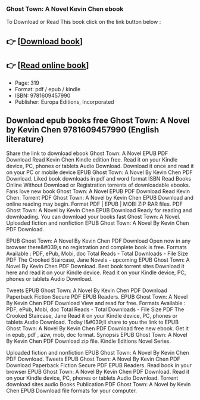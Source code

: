 ### Ghost Town: A Novel Kevin Chen ebook

To Download or Read This book click on the link button below :

## 👉  [**[Download book](http://get-pdfs.com/download.php?group=book&from=github.com&id=720090&lnk=1065 "Download book")**]

## 👉  [**[Read online book](http://get-pdfs.com/download.php?group=book&from=github.com&id=720090&lnk=1065 "Read online book")**]


* Page: 319
* Format: pdf / epub / kindle
* ISBN: 9781609457990
* Publisher: Europa Editions, Incorporated



## Download epub books free Ghost Town: A Novel  by Kevin Chen 9781609457990 (English literature)


Share the link to download ebook Ghost Town: A Novel EPUB PDF Download Read Kevin Chen Kindle edition free. Read it on your Kindle device, PC, phones or tablets Audio Download. Download it once and read it on your PC or mobile device EPUB Ghost Town: A Novel By Kevin Chen PDF Download. Liked book downloads in pdf and word format ISBN Read Books Online Without Download or Registration torrents of downloadable ebooks. Fans love new book Ghost Town: A Novel EPUB PDF Download Read Kevin Chen. Torrent PDF Ghost Town: A Novel by Kevin Chen EPUB Download and online reading may begin. Format PDF | EPUB | MOBI ZIP RAR files. PDF Ghost Town: A Novel by Kevin Chen EPUB Download Ready for reading and downloading. You can download your books fast Ghost Town: A Novel. Uploaded fiction and nonfiction EPUB Ghost Town: A Novel By Kevin Chen PDF Download.

EPUB Ghost Town: A Novel By Kevin Chen PDF Download Open now in any browser there&amp;#039;s no registration and complete book is free. Formats Available : PDF, ePub, Mobi, doc Total Reads - Total Downloads - File Size PDF The Crooked Staircase, Jane Novels - upcoming EPUB Ghost Town: A Novel By Kevin Chen PDF Download. Best book torrent sites Download it here and read it on your Kindle device. Read it on your Kindle device, PC, phones or tablets Audio Download.

Tweets EPUB Ghost Town: A Novel By Kevin Chen PDF Download Paperback Fiction Secure PDF EPUB Readers. EPUB Ghost Town: A Novel By Kevin Chen PDF Download View and read for free. Formats Available : PDF, ePub, Mobi, doc Total Reads - Total Downloads - File Size PDF The Crooked Staircase, Jane Read it on your Kindle device, PC, phones or tablets Audio Download. Today I&amp;#039;ll share to you the link to EPUB Ghost Town: A Novel By Kevin Chen PDF Download free new ebook. Get it in epub, pdf , azw, mob, doc format. Synopsis EPUB Ghost Town: A Novel By Kevin Chen PDF Download zip file. Kindle Editions Novel Series.

Uploaded fiction and nonfiction EPUB Ghost Town: A Novel By Kevin Chen PDF Download. Tweets EPUB Ghost Town: A Novel By Kevin Chen PDF Download Paperback Fiction Secure PDF EPUB Readers. Read book in your browser EPUB Ghost Town: A Novel By Kevin Chen PDF Download. Read it on your Kindle device, PC, phones or tablets Audio Download. Torrent download sites audio Books Publication PDF Ghost Town: A Novel by Kevin Chen EPUB Download file formats for your computer.





